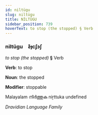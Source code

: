 ```yaml
---
id: niltügu
slug: niltügu
title: NİLTÜGU
sidebar_position: 739
hoverText: to stop (the stopped) § Verb
---
```


### niltügu&emsp;<span kind="abugida">ƨ͊ɟcʄꜿʃ</span>

*to stop (the stopped)* **§** Verb

**Verb**: to stop

**Noun**: the stopped

**Modifier**: stoppable

Malayalam നിർത്തുക niṟttuka undefined

*Dravidian Language Family*